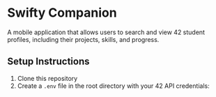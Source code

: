 # Swifty Companion

A mobile application that allows users to search and view 42 student profiles, including their projects, skills, and progress.

## Setup Instructions

1. Clone this repository
2. Create a `.env` file in the root directory with your 42 API credentials:
